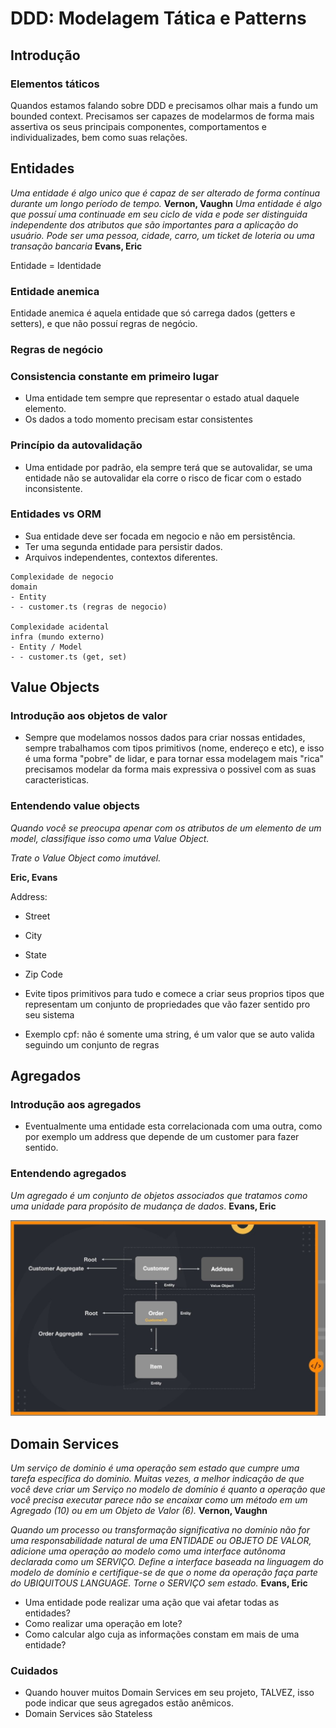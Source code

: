 # DDD: Modelagem Tática e Patterns

## Introdução

### Elementos táticos

Quandos estamos falando sobre DDD e precisamos olhar mais a fundo um bounded context.
Precisamos ser capazes de modelarmos de forma mais assertiva os seus principais componentes, comportamentos e individualizades, bem como suas relações.

## Entidades

<i>Uma entidade é algo unico que é capaz de ser alterado de forma contínua durante um longo período de tempo.</i> <b>Vernon, Vaughn</b>
<i>Uma entidade é algo que possuí uma continuade em seu ciclo de vida e pode ser distinguida independente dos atributos que são importantes para a aplicação do usuário. Pode ser uma pessoa, cidade, carro, um ticket de loteria ou uma transação bancaria</i> <b>Evans, Eric</b>

Entidade = Identidade

### Entidade anemica

Entidade anemica é aquela entidade que só carrega dados (getters e setters), e que não possuí regras de negócio.

### Regras de negócio

### Consistencia constante em primeiro lugar

- Uma entidade tem sempre que representar o estado atual daquele elemento.
- Os dados a todo momento precisam estar consistentes

### Princípio da autovalidação

- Uma entidade por padrão, ela sempre terá que se autovalidar, se uma entidade não se autovalidar ela corre o risco de ficar com o estado inconsistente.

### Entidades vs ORM

- Sua entidade deve ser focada em negocio e não em persistência.
- Ter uma segunda entidade para persistir dados.
- Arquivos independentes, contextos diferentes.

```
Complexidade de negocio
domain
- Entity
- - customer.ts (regras de negocio)

Complexidade acidental
infra (mundo externo)
- Entity / Model
- - customer.ts (get, set)
```

## Value Objects

### Introdução aos objetos de valor

- Sempre que modelamos nossos dados para criar nossas entidades, sempre trabalhamos com tipos primitivos (nome, endereço e etc), e isso é uma forma "pobre" de lidar, e para tornar essa modelagem mais "rica" precisamos modelar da forma mais expressiva o possivel com as suas caracteristicas.

### Entendendo value objects

<p><i>Quando você se preocupa apenar com os atributos de um elemento de um model, classifique isso como uma Value Object.</i></p>
<p><i>Trate o Value Object como imutável.</i></p>
<p><b>Eric, Evans</b></p>

Address:

- Street
- City
- State
- Zip Code

- Evite tipos primitivos para tudo e comece a criar seus proprios tipos que representam um conjunto de propriedades que vão fazer sentido pro seu sistema
- Exemplo cpf: não é somente uma string, é um valor que se auto valida seguindo um conjunto de regras

## Agregados

### Introdução aos agregados

- Eventualmente uma entidade esta correlacionada com uma outra, como por exemplo um address que depende de um customer para fazer sentido.

### Entendendo agregados

_Um agregado é um conjunto de objetos associados que tratamos como uma unidade para propósito de mudança de dados_.
**Evans, Eric**

![Representação de agregados](./aggregate.jpg)

## Domain Services

_Um serviço de dominio é uma operação sem estado que cumpre uma tarefa específica do dominio. Muitas vezes, a melhor indicação de que você deve criar um Serviço no modelo de domínio é quanto a operação que você precisa executar parece não se encaixar como um método em um Agregado (10) ou em um Objeto de Valor (6)._
**Vernon, Vaughn**

_Quando um processo ou transformação significativa no domínio não for uma responsabilidade natural de uma ENTIDADE ou OBJETO DE VALOR, adicione uma operação ao modelo como uma interface autônoma declarada como um SERVIÇO. Define a interface baseada na linguagem do modelo de domínio e certifique-se de que o nome da operação faça parte do UBIQUITOUS LANGUAGE. Torne o SERVIÇO sem estado._ **Evans, Eric**

- Uma entidade pode realizar uma ação que vai afetar todas as entidades?
- Como realizar uma operação em lote?
- Como calcular algo cuja as informações constam em mais de uma entidade?

### Cuidados

- Quando houver muitos Domain Services em seu projeto, TALVEZ, isso pode indicar que seus agregados estão anêmicos.
- Domain Services são Stateless
